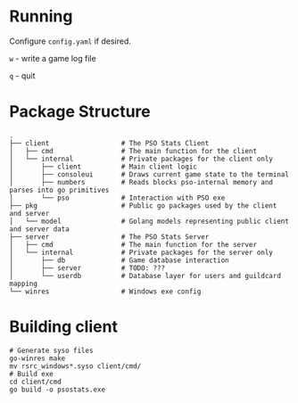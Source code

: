 # Running

Configure `config.yaml` if desired.

`w` - write a game log file

`q` - quit

# Package Structure

    .
    ├── client                  # The PSO Stats Client
    │   ├── cmd                 # The main function for the client 
    │   └── internal            # Private packages for the client only 
    │       ├── client          # Main client logic
    │       ├── consoleui       # Draws current game state to the terminal
    │       ├── numbers         # Reads blocks pso-internal memory and parses into go primitives
    │       └── pso             # Interaction with PSO exe
    ├── pkg                     # Public go packages used by the client and server
    │   └── model               # Golang models representing public client and server data
    ├── server                  # The PSO Stats Server
    │   ├── cmd                 # The main function for the server 
    │   └── internal            # Private packages for the server only 
    │       ├── db              # Game database interaction
    │       ├── server          # TODO: ???
    │       └── userdb          # Database layer for users and guildcard mapping
    └── winres                  # Windows exe config

# Building client

```shell
# Generate syso files
go-winres make
mv rsrc_windows*.syso client/cmd/
# Build exe
cd client/cmd
go build -o psostats.exe
```
